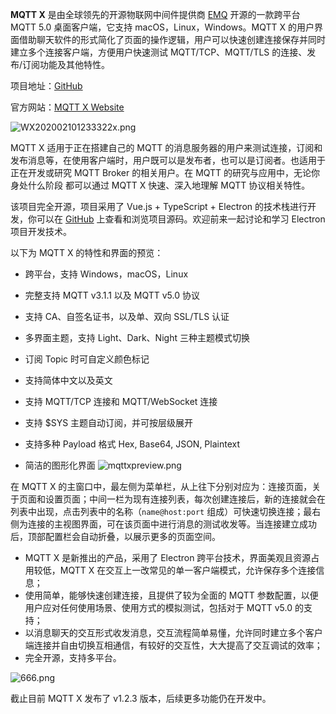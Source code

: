 **MQTT X** 是由全球领先的开源物联网中间件提供商 [EMQ](https://github.com/emqx/emqx) 开源的一款跨平台 MQTT 5.0 桌面客户端，它支持 macOS，Linux，Windows。MQTT X 的用户界面借助聊天软件的形式简化了页面的操作逻辑，用户可以快速创建连接保存并同时建立多个连接客户端，方便用户快速测试 MQTT/TCP、MQTT/TLS 的连接、发布/订阅功能及其他特性。

项目地址：[GitHub](https://github.com/emqx/MQTTX)

官方网站：[MQTT X Website](https://mqttx.app/zh)

![WX202002101233322x.png](https://static.emqx.net/images/f5084e406711cb780796e21b42d9c3b4.png)

MQTT X 适用于正在搭建自己的 MQTT 的消息服务器的用户来测试连接，订阅和发布消息等，在使用客户端时，用户既可以是发布者，也可以是订阅者。也适用于正在开发或研究 MQTT Broker 的相关用户。在 MQTT 的研究与应用中，无论你身处什么阶段 都可以通过 MQTT X 快速、深入地理解 MQTT 协议相关特性。

该项目完全开源，项目采用了 Vue.js + TypeScript + Electron 的技术栈进行开发，你可以在 [GitHub](https://github.com/emqx/MQTTX) 上查看和浏览项目源码。欢迎前来一起讨论和学习 Electron 项目开发技术。



以下为 MQTT X 的特性和界面的预览：

- 跨平台，支持 Windows，macOS，Linux

- 完整支持 MQTT v3.1.1 以及 MQTT v5.0 协议

- 支持 CA、自签名证书，以及单、双向 SSL/TLS 认证
- 多界面主题，支持 Light、Dark、Night 三种主题模式切换
- 订阅 Topic 时可自定义颜色标记
- 支持简体中文以及英文
- 支持 MQTT/TCP 连接和 MQTT/WebSocket 连接
- 支持 $SYS 主题自动订阅，并可按层级展开
- 支持多种 Payload 格式 Hex, Base64, JSON, Plaintext
- 简洁的图形化界面
![mqttxpreview.png](https://static.emqx.net/images/9d345953e1186c0b691fd516a84583a5.png)

在 MQTT X 的主窗口中，最左侧为菜单栏，从上往下分别对应为：连接页面，关于页面和设置页面；中间一栏为现有连接列表，每次创建连接后，新的连接就会在列表中出现，点击列表中的名称（`name@host:port` 组成）可快速切换连接；最右侧为连接的主视图界面，可在该页面中进行消息的测试收发等。当连接建立成功后，顶部配置栏会自动折叠，以展示更多的页面空间。



- MQTT X 是新推出的产品，采用了 Electron 跨平台技术，界面美观且资源占用较低，MQTT X 在交互上一改常见的单一客户端模式，允许保存多个连接信息；
- 使用简单，能够快速创建连接，且提供了较为全面的 MQTT 参数配置，以便用户应对任何使用场景、使用方式的模拟测试，包括对于 MQTT v5.0 的支持；
- 以消息聊天的交互形式收发消息，交互流程简单易懂，允许同时建立多个客户端连接并自由切换互相通信，有较好的交互性，大大提高了交互调试的效率；
- 完全开源，支持多平台。

![666.png](https://static.emqx.net/images/4d53d9549016dfc34e4462b154047fb8.png)

截止目前 MQTT X 发布了 v1.2.3 版本，后续更多功能仍在开发中。
